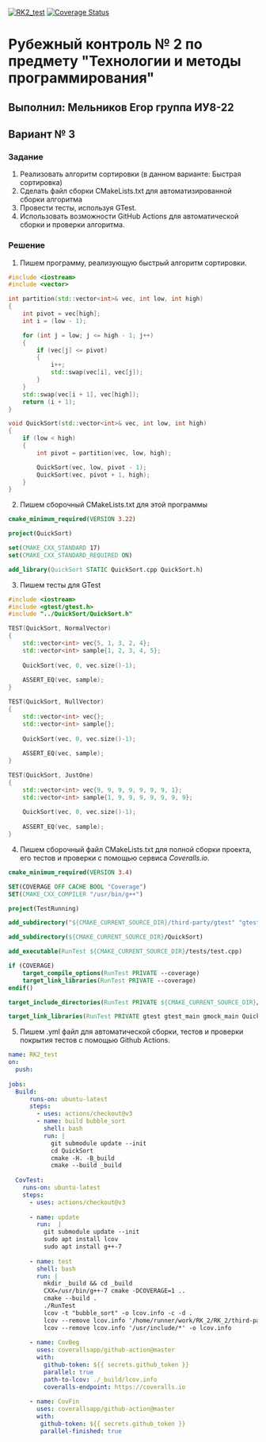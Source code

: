 [![RK2_test](https://github.com/jo22i/RK2/actions/workflows/actions.yml/badge.svg)](https://github.com/jo22i/RK2/actions/workflows/actions.yml)
[![Coverage Status](https://coveralls.io/repos/github/jo22i/RK2/badge.svg?branch=master)](https://coveralls.io/github/jo22i/RK2?branch=master)

# Рубежный контроль № 2 по предмету "Технологии и методы программирования"

## Выполнил: Мельников Егор группа ИУ8-22

## Вариант № 3

### Задание

1. Реализовать алгоритм сортировки (в данном варианте: Быстрая сортировка)
2. Сделать файл сборки CMakeLists.txt для автоматизированной сборки алгоритма
3. Провести тесты, используя GTest.
4. Использовать возможности GitHub Actions для автоматической сборки и проверки алгоритма.

### Решение

1. Пишем программу, реализующую быстрый алгоритм сортировки.
 
```cpp
#include <iostream>
#include <vector>

int partition(std::vector<int>& vec, int low, int high)
{
    int pivot = vec[high];
    int i = (low - 1);

    for (int j = low; j <= high - 1; j++)
    {
        if (vec[j] <= pivot)
        {
            i++;
            std::swap(vec[i], vec[j]);
        }
    }
    std::swap(vec[i + 1], vec[high]);
    return (i + 1);
}

void QuickSort(std::vector<int>& vec, int low, int high)
{
    if (low < high)
    {
        int pivot = partition(vec, low, high);

        QuickSort(vec, low, pivot - 1);
        QuickSort(vec, pivot + 1, high);
    }
}
```

2. Пишем сборочный CMakeLists.txt для этой программы

```cmake
cmake_minimum_required(VERSION 3.22)

project(QuickSort)

set(CMAKE_CXX_STANDARD 17)
set(CMAKE_CXX_STANDARD_REQUIRED ON)

add_library(QuickSort STATIC QuickSort.cpp QuickSort.h)
```

3. Пишем тесты для GTest

```cpp
#include <iostream>
#include <gtest/gtest.h>
#include "../QuickSort/QuickSort.h"

TEST(QuickSort, NormalVector) 
{
    std::vector<int> vec{5, 1, 3, 2, 4};
    std::vector<int> sample{1, 2, 3, 4, 5};
    
    QuickSort(vec, 0, vec.size()-1);
    
    ASSERT_EQ(vec, sample);
}

TEST(QuickSort, NullVector) 
{
    std::vector<int> vec{};
    std::vector<int> sample{};
    
    QuickSort(vec, 0, vec.size()-1);
    
    ASSERT_EQ(vec, sample);
}

TEST(QuickSort, JustOne) 
{
    std::vector<int> vec{9, 9, 9, 9, 9, 9, 9, 1};
    std::vector<int> sample{1, 9, 9, 9, 9, 9, 9, 9};
    
    QuickSort(vec, 0, vec.size()-1);
    
    ASSERT_EQ(vec, sample);
}
```

4. Пишем сборочный файл CMakeLists.txt для полной сборки проекта, его тестов и проверки с помощью сервиса *Coveralls.io*.

```cmake
cmake_minimum_required(VERSION 3.4)

SET(COVERAGE OFF CACHE BOOL "Coverage")
SET(CMAKE_CXX_COMPILER "/usr/bin/g++")

project(TestRunning)

add_subdirectory("${CMAKE_CURRENT_SOURCE_DIR}/third-party/gtest" "gtest")

add_subdirectory(${CMAKE_CURRENT_SOURCE_DIR}/QuickSort)

add_executable(RunTest ${CMAKE_CURRENT_SOURCE_DIR}/tests/test.cpp)

if (COVERAGE)
    target_compile_options(RunTest PRIVATE --coverage)
    target_link_libraries(RunTest PRIVATE --coverage)
endif()

target_include_directories(RunTest PRIVATE ${CMAKE_CURRENT_SOURCE_DIR}/QuickSort)

target_link_libraries(RunTest PRIVATE gtest gtest_main gmock_main QuickSort)
```

5. Пишем .yml файл для автоматической сборки, тестов и проверки покрытия тестов с помощью Github Actions.

```yml
name: RK2_test
on:
  push:
  
jobs:
  Build:
      runs-on: ubuntu-latest
      steps:
        - uses: actions/checkout@v3
        - name: build bubble_sort
          shell: bash
          run: |
            git submodule update --init
            cd QuickSort   
            cmake -H. -B_build
            cmake --build _build
          
  CovTest:
    runs-on: ubuntu-latest
    steps:
      - uses: actions/checkout@v3
      
      - name: update
        run:  |
          git submodule update --init
          sudo apt install lcov
          sudo apt install g++-7
      
      - name: test
        shell: bash
        run: |
          mkdir _build && cd _build
          CXX=/usr/bin/g++-7 cmake -DCOVERAGE=1 ..
          cmake --build .
          ./RunTest
          lcov -t "bubble_sort" -o lcov.info -c -d .
          lcov --remove lcov.info '/home/runner/work/RK_2/RK_2/third-party/gtest/*' -o lcov.info ###
          lcov --remove lcov.info '/usr/include/*' -o lcov.info
          
      - name: CovBeg
        uses: coverallsapp/github-action@master
        with:
          github-token: ${{ secrets.github_token }}
          parallel: true
          path-to-lcov: ./_build/lcov.info
          coveralls-endpoint: https://coveralls.io
          
      - name: CovFin
        uses: coverallsapp/github-action@master
        with:
         github-token: ${{ secrets.github_token }}
         parallel-finished: true
```
